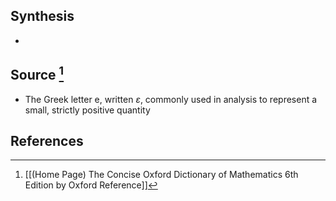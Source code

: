 ## Synthesis
- 
## Source [^1]
- The Greek letter e, written $\varepsilon$, commonly used in analysis to represent a small, strictly positive quantity
## References

[^1]: [[(Home Page) The Concise Oxford Dictionary of Mathematics 6th Edition by Oxford Reference]]